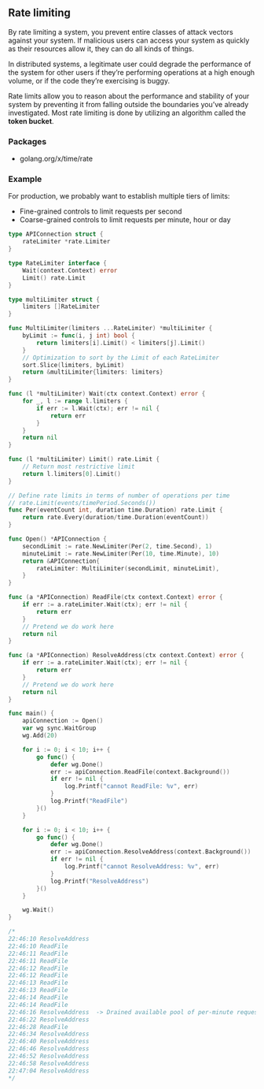## Rate limiting

By rate limiting a system, you prevent entire classes of attack vectors against your system. If malicious users can access your system as quickly as their resources allow it, they can do all kinds of things.

In distributed systems, a legitimate user could degrade the performance of the system for other users if they’re performing operations at a high enough volume, or if the code they’re exercising is buggy.

Rate limits allow you to reason about the performance and stability of your system by preventing it from falling outside the boundaries you’ve already investigated. Most rate limiting is done by utilizing an algorithm called the **token bucket**.

### Packages

- golang.org/x/time/rate

### Example

For production, we probably want to establish multiple tiers of limits:

- Fine-grained controls to limit requests per second
- Coarse-grained controls to limit requests per minute, hour or day

```go
type APIConnection struct {
    rateLimiter *rate.Limiter
}

type RateLimiter interface {
    Wait(context.Context) error
    Limit() rate.Limit
}

type multiLimiter struct {
    limiters []RateLimiter
}

func MultiLimiter(limiters ...RateLimiter) *multiLimiter {
    byLimit := func(i, j int) bool {
        return limiters[i].Limit() < limiters[j].Limit()
    }
    // Optimization to sort by the Limit of each RateLimiter
    sort.Slice(limiters, byLimit)
    return &multiLimiter{limiters: limiters}
}

func (l *multiLimiter) Wait(ctx context.Context) error {
    for _, l := range l.limiters {
        if err := l.Wait(ctx); err != nil {
            return err
        }
    }
    return nil
}

func (l *multiLimiter) Limit() rate.Limit {
    // Return most restrictive limit
    return l.limiters[0].Limit()
}

// Define rate limits in terms of number of operations per time
// rate.Limit(events/timePeriod.Seconds())
func Per(eventCount int, duration time.Duration) rate.Limit {
    return rate.Every(duration/time.Duration(eventCount))
}

func Open() *APIConnection {
    secondLimit := rate.NewLimiter(Per(2, time.Second), 1)
    minuteLimit := rate.NewLimiter(Per(10, time.Minute), 10)
    return &APIConnection{
        rateLimiter: MultiLimiter(secondLimit, minuteLimit),
    }
}

func (a *APIConnection) ReadFile(ctx context.Context) error {
    if err := a.rateLimiter.Wait(ctx); err != nil {
        return err
    }
    // Pretend we do work here
    return nil
}

func (a *APIConnection) ResolveAddress(ctx context.Context) error {
    if err := a.rateLimiter.Wait(ctx); err != nil {
        return err
    }
    // Pretend we do work here
    return nil
}

func main() {
    apiConnection := Open()
    var wg sync.WaitGroup
    wg.Add(20)

    for i := 0; i < 10; i++ {
        go func() {
            defer wg.Done()
            err := apiConnection.ReadFile(context.Background())
            if err != nil {
                log.Printf("cannot ReadFile: %v", err)
            }
            log.Printf("ReadFile")
        }()
    }

    for i := 0; i < 10; i++ {
        go func() {
            defer wg.Done()
            err := apiConnection.ResolveAddress(context.Background())
            if err != nil {
                log.Printf("cannot ResolveAddress: %v", err)
            }
            log.Printf("ResolveAddress")
        }()
    }

    wg.Wait()
}

/*
22:46:10 ResolveAddress
22:46:10 ReadFile
22:46:11 ReadFile
22:46:11 ReadFile
22:46:12 ReadFile
22:46:12 ReadFile
22:46:13 ReadFile
22:46:13 ReadFile
22:46:14 ReadFile
22:46:14 ReadFile
22:46:16 ResolveAddress  -> Drained available pool of per-minute request
22:46:22 ResolveAddress
22:46:28 ReadFile
22:46:34 ResolveAddress
22:46:40 ResolveAddress
22:46:46 ResolveAddress
22:46:52 ResolveAddress
22:46:58 ResolveAddress
22:47:04 ResolveAddress
*/
```
